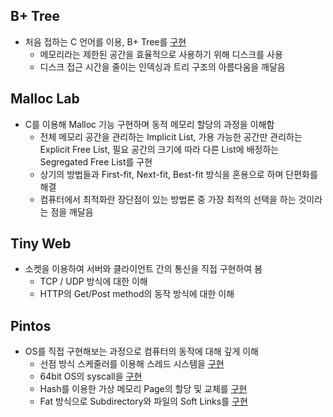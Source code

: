 ## B+ Tree

- 처음 접하는 C 언어를 이용, B+ Tree를 [구현](https://www.notion.so/B-B-173ec475f24c41129f97da97a078a48d)
    - 메모리라는 제한된 공간을 효율적으로 사용하기 위해 디스크를 사용
    - 디스크 접근 시간을 줄이는 인덱싱과 트리 구조의 아름다움을 깨달음

## Malloc Lab

- C를 이용해 Malloc 기능 구현하며 동적 메모리 할당의 과정을 이해함
    - 전체 메모리 공간을 관리하는 Implicit List, 가용 가능한 공간만 관리하는 Explicit Free List, 필요 공간의 크기에 따라 다른 List에 배정하는 Segregated Free List를 구현
    - 상기의 방법들과 First-fit, Next-fit, Best-fit 방식을 혼용으로 하며 단편화를 해결
    - 컴퓨터에서 최적화란 장단점이 있는 방법론 중 가장 최적의 선택을 하는 것이라는 점을 깨달음

## Tiny Web

- 소켓을 이용하여 서버와 클라이언트 간의 통신을 직접 구현하여 봄
    - TCP / UDP 방식에 대한 이해
    - HTTP의 Get/Post method의 동작 방식에 대한 이해

## Pintos

- OS를 직접 구현해보는 과정으로 컴퓨터의 동작에 대해 깊게 이해
    - 선점 방식 스케줄러를 이용해 스레드 시스템을 [구현](https://www.notion.so/Pintos-1-THREADS-40183d38e31b476ea821a81f98e0d5c2)
    - 64bit OS의 syscall을 [구현](https://www.notion.so/Pintos-2-User-Programs-7a7e3736b143401b9ca75c79e8a9af63)
    - Hash를 이용한 가상 메모리 Page의 할당 및 교체를 [구현](https://www.notion.so/Pintos-3-VIRTUAL-MEMORY-8979853ccd3a491a83e24a62ac2f941f)
    - Fat 방식으로 Subdirectory와 파일의 Soft Links를 [구현](https://www.notion.so/Pintos-4-FILE-SYSTEM-3a7c3b79e5dc499bbc49813021fd2b88)

